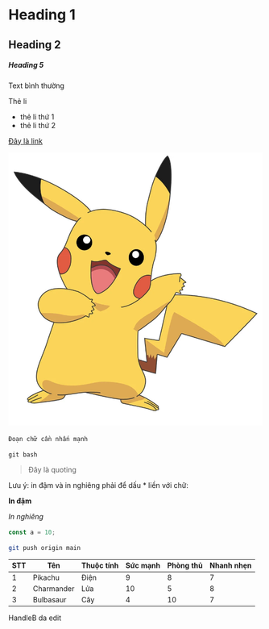 # Heading 1

## Heading 2

##### Heading 5

Text bình thường

Thẻ li

- thẻ li thứ 1
- thẻ li thứ 2

[Đây là link](google.com)

![Anh pikachu](Pikachu.webp)

`Đoạn chữ cần nhấn mạnh`

`git bash`

> Đây là quoting

Lưu ý: in đậm và in nghiêng phải để dấu \* liền với chữ:

**In đậm**

_In nghiêng_

```js
const a = 10;
```

```bash
git push origin main
```

| STT | Tên        | Thuộc tính | Sức mạnh | Phòng thủ | Nhanh nhẹn |
| --- | ---------- | ---------- | -------- | --------- | ---------- |
| 1   | Pikachu    | Điện       | 9        | 8         | 7          |
| 2   | Charmander | Lửa        | 10       | 5         | 8          |
| 3   | Bulbasaur  | Cây        | 4        | 10        | 7          |

HandleB da edit
